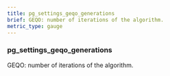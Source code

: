 ```yaml
---
title: pg_settings_geqo_generations
brief: GEQO: number of iterations of the algorithm.
metric_type: gauge
---
```

### pg_settings_geqo_generations

GEQO: number of iterations of the algorithm.